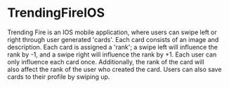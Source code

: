 # TrendingFireIOS

Trending Fire is an IOS mobile application, where users can swipe left or right through user generated 'cards'. Each card consists of an image and description. Each card is assigned a 'rank'; a swipe left will influence the rank by -1, and a swipe right will influence the rank by +1. Each user can only influence each card once. Additionally, the rank of the card will also affect the rank of the user who created the card. Users can also save cards to their profile by swiping up. 




